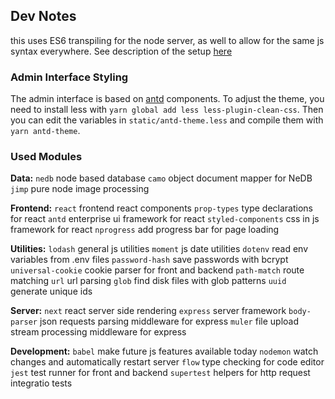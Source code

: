 

## Dev Notes
this uses ES6 transpiling for the node server, as well to allow for the same js syntax everywhere. See description of the setup [here](https://github.com/babel/example-node-server)


### Admin Interface Styling

The admin interface is based on [antd](https://ant.design/docs/react/introduce) components. To adjust the theme, you need to install less with `yarn global add less less-plugin-clean-css`. Then you can edit the variables in `static/antd-theme.less` and compile them with `yarn antd-theme`.



### Used Modules

**Data:**
`nedb` node based database
`camo` object document mapper for NeDB
`jimp` pure node image processing

**Frontend:**
`react` frontend react components
`prop-types` type declarations for react
`antd` enterprise ui framework for react
`styled-components` css in js framework for react
`nprogress` add progress bar for page loading

**Utilities:**
`lodash` general js utilities
`moment` js date utilities
`dotenv` read env variables from .env files
`password-hash` save passwords with bcrypt
`universal-cookie` cookie parser for front and backend
`path-match` route matching
`url` url parsing
`glob` find disk files with glob patterns
`uuid` generate unique ids

**Server:**
`next` react server side rendering
`express` server framework
`body-parser` json requests parsing middleware for express
`muler` file upload stream processing middleware for express

**Development:**
`babel` make future js features available today
`nodemon` watch changes and automatically restart server
`flow` type checking for code editor
`jest` test runner for front and backend
`supertest` helpers for http request integratio tests
